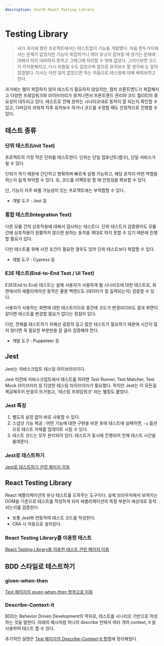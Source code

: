 ```yaml
---
description: Jest와 React Testing Library
---
```


# Testing Library

> 내가 과거에 했던 프로젝트에서는 테스트없이 기능을 개발했다. 처음 한두가지에서는 문제가 없었지만 기능이 복잡하거나 여러 유닛이 겹쳐질 때 생기는 문제에 대해서 미리 대비하지 못하고 그때그때 처리할 수 밖에 없었다. 그러다보면 코드가 지저분해지고, 다시 되돌릴 수도 없었으며 앞으로 유지보수 할 생각에 눈 앞이 깜깜했다. 다시는 이런 일이 없었으면 하는 마음으로 테스팅에 대해 배워보려고 한다.

과거에는 웹이 복잡하지 않아 테스트가 필요하지 않았지만, 점차 프론트엔드가 복잡해지고 다양한 프레임워크와 라이브러리가 생겨나면서 프론트엔드 관리와 코드 퀄리티의 중요성이 대두되고 있다. 테스트로 인해 원하는 시나리오대로 동작이 잘 되는지 확인할 수 있고, 디버깅이 쉬워져 차후 유지보수 하거나 코드를 수정할 때도 안정적으로 진행할 수 있다.



## 테스트 종류

### 단위 테스트(Unit Test)

프로젝트의 가장 작은 단위를 테스트한다. 단위는 단일 컴포넌트(함수), 단일 서비스가 될 수 있다.

단위가 작기 때문에 간단하고 명확하며 빠르게 실행 가능하고, 해당 로직이 어떤 역할을 하는지 쉽게 파악할 수 있다. 또, 코드를 리팩토링 할 때 안정성을 확보할 수 있다.

단, 기능이 자주 바뀔 가능성이 있는 프로젝트에는 부적합할 수 있다.

- 개발 도구 : Jest 등

### 통합 테스트(Integration Test)

다른 모듈 간의 상호작용에 대해서 검사하는 테스트다. 단위 테스트가 검증됐어도 모듈 간에 상호작용이 원활하지 않으면 원하는 동작을 제대로 하지 못할 수 있기 때문에 진행할 필요가 있다.

다만 테스트를 위해 사전 조건이 필요한 경우도 있어 단위 테스트보다 복잡할 수 있다.

- 개발 도구 : Cypress 등

### E2E 테스트(End-to-End Test / UI Test)

E2E(End to End) 테스트는 실제 사용자가 사용하게 될 시나리오에 대한 테스트로, 화면에서의 애플리케이션 동작은 물론 백엔드도 (데이터가 잘 출력되는지) 검증할 수 있다.

사용자가 사용하는 화면에 대한 테스트이므로 중간에 코드가 변경되더라도 결과 화면이 같다면 테스트를 변경할 필요가 없다는 장점이 있다.

다만, 전체를 테스트하기 위해선 굉장히 길고 많은 테스트가 필요하기 때문에 시간이 많지 않다면 꼭 필요한 부분만을 잘 골라 검증해야 한다.

- 개발 도구 : Puppeteer 등

## Jest

Jest는 자바스크립트 테스팅 라이브러리이다.

Jest 이전에 자바스크립트에서 테스트를 하려면 Test Runner, Test Matcher, Test Mock 라이브러리 등 다양한 테스팅 라이브러리가 필요했다. 하지만 Jest는 이 모든걸 제공해주어 반응이 뜨거웠고, '테스팅 프레임워크' 라는 별칭도 붙었다.

### Jest 특징

1. 별도의 설정 없이 바로 사용할 수 있다.
2. 스냅샷 기능 제공 : 어떤 기능에 대한 구현을 바꾼 후에 테스트에 실패하면, `-u` 옵션으로 테스트 자체를 업데이트 시킬 수 있다.
3. 테스트 코드는 모두 분리되어 있다. 테스트가 동시에 진행되어 전체 테스트 시간을 줄여준다.

### Jest로 테스트하기

[Jest로 테스트하기 관련 페이지 이동](../week5/test.md#jest로-테스트-코드-작성하기)



## React Testing Library

React 애플리케이션의 유닛 테스트를 도와주는 도구이다. 실제 브라우저에서 보여지는 DOM을 기준으로 테스트를 작성하게 되어 애플리케이션의 특정 부분이 예상대로 동작되는지를 검증한다.

- 보통 Jest와 연동하여 테스트 코드를 작성한다.
- CRA 시 자동으로 설치된다.

### React Testing Library를 이용한 테스트

[React Testing Library를 이용한 테스트 관련 페이지 이동](../week5/test.md#react-testing-library를-이용한-테스트)



## BDD 스타일로 테스트하기

### given-when-then

[Test 페이지의 given-when-then 항목으로 이동](../week5/test.md#given-when-then)

### Describe-Context-It

BDD는 Behavior Driven Development의 약자로, 테스트를 시나리오 기반으로 작성하는 것을 말한다. 아래의 예시처럼 하나의 describe 안에서 여러 개의 context, it 을 사용하여 테스트 할 수 있다.

추가적인 설명은 [Test 페이지의 Describe-Context-It 항목](../week5/test.md#describe-context-it)에 정리해뒀다.
